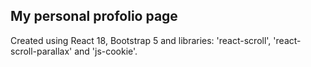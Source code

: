 ## My personal profolio page
Created using React 18, Bootstrap 5 and libraries: 'react-scroll', 'react-scroll-parallax' and 'js-cookie'.